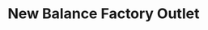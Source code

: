 ---
title: "New Balance Factory Outlet"
url: /new-orleans/new-balance-factory-outlet/
shop: Schuhe
---